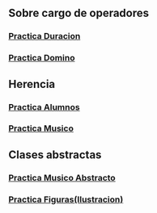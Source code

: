 ## Sobre cargo de operadores

### [Practica Duracion](https://github.com/CesarHLR/EjerciciosOPP/blob/master/LopezRoblero/Duracion/Program.cs)
### [Practica Domino](https://github.com/CesarHLR/EjerciciosOPP/blob/master/LopezRoblero/Domino/Program.cs)

## Herencia

### [Practica Alumnos](https://github.com/CesarHLR/EjerciciosOPP/blob/master/LopezRoblero/Alumno/Program.cs)
### [Practica Musico](https://github.com/CesarHLR/EjerciciosOPP/blob/master/LopezRoblero/Musico/Program.cs)

## Clases abstractas

### [Practica Musico Abstracto](https://github.com/CesarHLR/EjerciciosOPP/blob/master/LopezRoblero/MusicoAbstracto/Program.cs)
### [Practica Figuras(Ilustracion)](https://github.com/CesarHLR/EjerciciosOPP/blob/master/LopezRoblero/Figuras/Program.cs)
